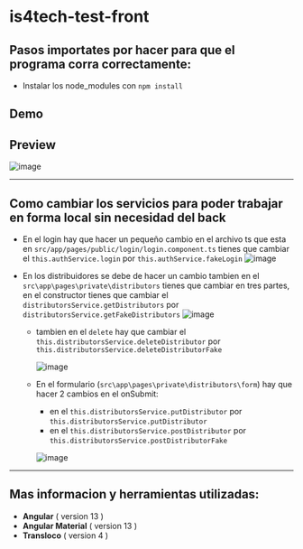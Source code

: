# is4tech-test-front

## Pasos importates por hacer para que el programa corra correctamente:

- Instalar los node_modules con `npm install`

## Demo

## Preview

![image](https://user-images.githubusercontent.com/37966712/166085731-f01bed71-08a1-4906-afb0-fb92995a8f93.png)

---

## Como cambiar los servicios para poder trabajar en forma local sin necesidad del back

- En el login hay que hacer un pequeño cambio en el archivo ts que esta en `src/app/pages/public/login/login.component.ts` tienes que cambiar el `this.authService.login` por `this.authService.fakeLogin`
  ![image](https://user-images.githubusercontent.com/37966712/166181657-d0bdef36-bb66-4d72-92e4-f594773bb5a7.png)
- En los distribuidores se debe de hacer un cambio tambien en el `src\app\pages\private\distributors` tienes que cambiar en tres partes, en el constructor tienes que cambiar el `distributorsService.getDistributors` por `distributorsService.getFakeDistributors`
  ![image](https://user-images.githubusercontent.com/37966712/166181971-e00c7780-eca5-4a5a-8e1f-9d8932b86ce3.png)

  - tambien en el `delete` hay que cambiar el `this.distributorsService.deleteDistributor` por `this.distributorsService.deleteDistributorFake`

    ![image](https://user-images.githubusercontent.com/37966712/166181819-be9c44f7-fd37-4147-be39-dc31158251f3.png)

  - En el formulario (`src\app\pages\private\distributors\form`) hay que hacer 2 cambios en el onSubmit:

    - en el `this.distributorsService.putDistributor` por `this.distributorsService.putDistributor`
    - en el `this.distributorsService.postDistributor` por `this.distributorsService.postDistributorFake`

    ![image](https://user-images.githubusercontent.com/37966712/166182384-60499863-2a6c-4a85-8f0b-a24d3b428666.png)

---

## Mas informacion y herramientas utilizadas:

- **Angular** ( version 13 )
- **Angular Material** ( version 13 )
- **Transloco** ( version 4 )
